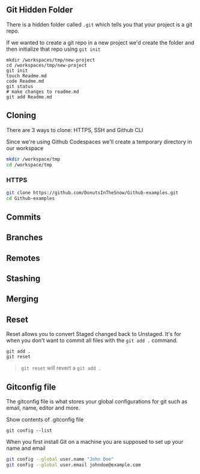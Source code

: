 ## Git Hidden Folder

There is a hidden folder called `.git` which tells you that your project is a git repo.

If we wanted to create a git repo in a new project we'd create the folder and then initialize that repo using `git init`
```
mkdir /workspaces/tmp/new-project
cd /workspaces/tmp/new-project
git init
touch Readme.md
code Readme.md
git status
# make changes to readme.md
git add Readme.md
```

## Cloning

There are 3 ways to clone: HTTPS, SSH and Github CLI

Since we're using Github Codespaces we'll create a temporary directory in our workspace
```sh
mkdir /workspace/tmp
cd /workspace/tmp
```

### HTTPS
```sh
git clone https://github.com/DonutsInTheSnow/Github-examples.git
cd Github-examples
```

## Commits

## Branches

## Remotes

## Stashing

## Merging

## Reset
Reset allows you to convert Staged changed back to Unstaged. It's for when you don't want to commit all files with the `git add .` command.
```
git add .
git reset
```
> `git reset` will revert a `git add .`

## Gitconfig file
The gitconfig file is what stores your global configurations for git such as email, name, editor and more.

Show contents of .gitconfig file
```
git config --list
```

When you first install Git on a machine you are supposed to set up your name and email
```sh
git config --global user.name "John Doe"
git config --global user.email johndoe@example.com
```
